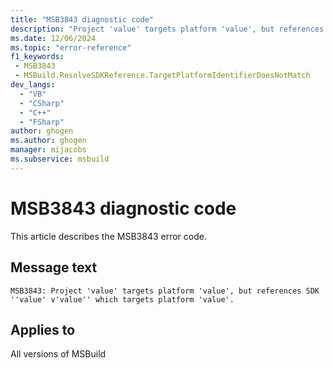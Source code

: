 ```yaml
---
title: "MSB3843 diagnostic code"
description: "Project 'value' targets platform 'value', but references SDK ''value' v'value'' which targets platform 'value'."
ms.date: 12/06/2024
ms.topic: "error-reference"
f1_keywords:
 - MSB3843
 - MSBuild.ResolveSDKReference.TargetPlatformIdentifierDoesNotMatch
dev_langs:
  - "VB"
  - "CSharp"
  - "C++"
  - "FSharp"
author: ghogen
ms.author: ghogen
manager: mijacobs
ms.subservice: msbuild
---
```


# MSB3843 diagnostic code

<!-- :::ErrorDefinitionDescription::: -->
<!-- :::editable-content name="introDescription"::: -->
This article describes the MSB3843 error code.
<!-- :::editable-content-end::: -->

## Message text

```output
MSB3843: Project 'value' targets platform 'value', but references SDK ''value' v'value'' which targets platform 'value'.
```

<!-- :::editable-content name="postOutputDescription"::: -->
<!--
{StrBegin="MSB3843: "}
-->
<!-- :::editable-content-end::: -->
<!-- :::ErrorDefinitionDescription-end::: -->

## Applies to

All versions of MSBuild
